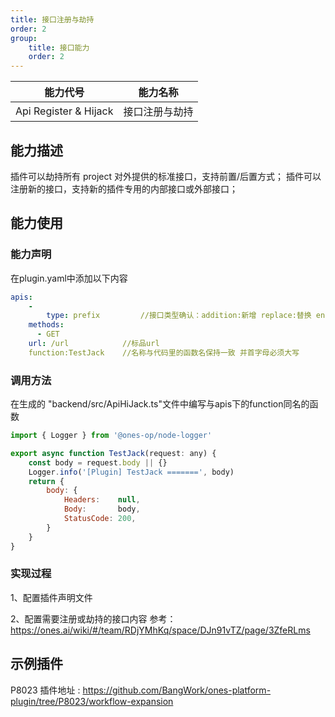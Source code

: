 ```yaml
---
title: 接口注册与劫持
order: 2
group:
    title: 接口能力
    order: 2
---
```


| 能力代号              | 能力名称       |
| --------------------- | -------------- |
| Api Register & Hijack | 接口注册与劫持 |


## 能力描述
插件可以劫持所有 project 对外提供的标准接口，支持前置/后置方式；
插件可以注册新的接口，支持新的插件专用的内部接口或外部接口；

## 能力使用

### 能力声明

在plugin.yaml中添加以下内容

```yaml
apis:
	-  
		type: prefix         //接口类型确认：addition:新增 replace:替换 enhance:增强 prefix:前置 suffix:后置
    methods:
      - GET
    url: /url            //标品url
    function:TestJack    //名称与代码里的函数名保持一致 并首字母必须大写
```

### 调用方法

在生成的 "backend/src/ApiHiJack.ts"文件中编写与apis下的function同名的函数

```javascript
import { Logger } from '@ones-op/node-logger'

export async function TestJack(request: any) {
	const body = request.body || {}
	Logger.info('[Plugin] TestJack =======', body)
	return {
		body: {
			Headers:    null,
			Body:       body,
			StatusCode: 200,
		}
	}
}
```






### 实现过程
1、配置插件声明文件 

2、配置需要注册或劫持的接口内容
参考：https://ones.ai/wiki/#/team/RDjYMhKq/space/DJn91vTZ/page/3ZfeRLms



## 示例插件

P8023 插件地址 : https://github.com/BangWork/ones-platform-plugin/tree/P8023/workflow-expansion